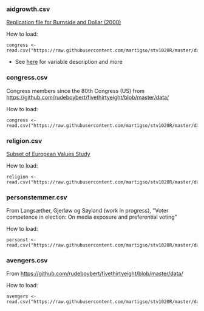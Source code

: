 ### aidgrowth.csv
[Replication file for Burnside and Dollar (2000)](http://www.jstor.org/stable/117311?seq=1#page_scan_tab_contents)

How to load:
  ~~~~
  congress <- read.csv("https://raw.githubusercontent.com/martigso/stv1020R/master/data/aidgrowth.csv")
  ~~~~
* See [here](https://github.com/martigso/stv1020R/tree/master/docs/aidgrowth) for variable description and more

### congress.csv
Congress members since the 80th Congress (US) from https://github.com/rudeboybert/fivethirtyeight/blob/master/data/

How to load:
  ~~~~
  congress <- read.csv("https://raw.githubusercontent.com/martigso/stv1020R/master/data/congress.csv")
  ~~~~

### religion.csv
[Subset of European Values Study](http://www.europeanvaluesstudy.eu/)

How to load:
  ~~~~
  religion <- read.csv("https://raw.githubusercontent.com/martigso/stv1020R/master/data/religion.csv")
  ~~~~

### personstemmer.csv
From Langsæther, Gjerløw og Søyland (work in progress), "Voter competence in election: On media exposure and preferential voting"

How to load:
  ~~~~
  personst <- read.csv("https://raw.githubusercontent.com/martigso/stv1020R/master/data/personstemmer.csv")
  ~~~~

### avengers.csv
From https://github.com/rudeboybert/fivethirtyeight/blob/master/data/

How to load: 
~~~~  
avengers <- read.csv("https://raw.githubusercontent.com/martigso/stv1020R/master/data/avengers.csv") 
~~~~

